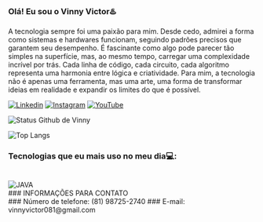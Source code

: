 ### Olá! Eu sou o Vinny Victor♨️
A tecnologia sempre foi uma paixão para mim. Desde cedo, admirei a forma como sistemas e hardwares funcionam, seguindo padrões precisos que garantem seu desempenho. É fascinante como algo pode parecer tão simples na superfície, mas, ao mesmo tempo, carregar uma complexidade incrível por trás. Cada linha de código, cada circuito, cada algoritmo representa uma harmonia entre lógica e criatividade. Para mim, a tecnologia não é apenas uma ferramenta, mas uma arte, uma forma de transformar ideias em realidade e expandir os limites do que é possível.

[![Linkedin](https://img.shields.io/badge/LinkedIn-0077B5?style=for-the-badge&logo=linkedin&logoColor=white)](https://www.linkedin.com/in/vinny-dev/)
[![Instagram](https://img.shields.io/badge/Instagram-E4405F?style=for-the-badge&logo=instagram&logoColor=white)](https://www.instagram.com/haizxkii/)
[![YouTube](https://img.shields.io/badge/YouTube-FF0000?style=for-the-badge&logo=youtube&logoColor=white)](https://www.youtube.com/@haizxkii)

![Status Github de Vinny](https://github-readme-stats.vercel.app/api?username=VincentJAVA&show_icons=true&theme=onedark)

![Top Langs](https://github-readme-stats.vercel.app/api/top-langs/?username=VincentJAVA&layout=compact)

### Tecnologias que eu mais uso no meu dia💻:
<div style="display: inline_block"><br/>
<img align="center" alt="JAVA" src="https://img.shields.io/badge/Java-ED8B00?style=for-the-badge&logo=openjdk&logoColor=white">
<br/>
### INFORMAÇÕES PARA CONTATO
<br/>
### Número de telefone: (81) 98725-2740
### E-mail: vinnyvictor081@gmail.com


